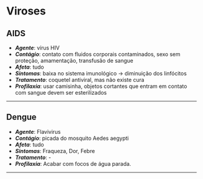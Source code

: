 # Viroses

## AIDS

* _**Agente**_: vírus HIV &#x20;
* _**Contágio**_: contato com fluidos corporais contaminados, sexo sem proteção, amamentação, transfusão de sangue&#x20;
* _**Afeta**_: tudo&#x20;
* _**Sintomas**_: baixa no sistema imunológico → diminuição dos linfócitos&#x20;
* _**Tratamento**_: coquetel antiviral, mas não existe cura&#x20;
* _**Profilaxia**_: usar camisinha, objetos cortantes que entram em contato com sangue devem ser esterilizados

***

## Dengue

* _**Agente**_: Flavivirus&#x20;
* _**Contágio**_: picada do mosquito Aedes aegypti&#x20;
* _**Afeta**_: tudo
* _**Sintomas**_: Fraqueza, Dor, Febre&#x20;
* _**Tratamento**_: -
* _**Profilaxia**_: Acabar com focos de água parada.

***
